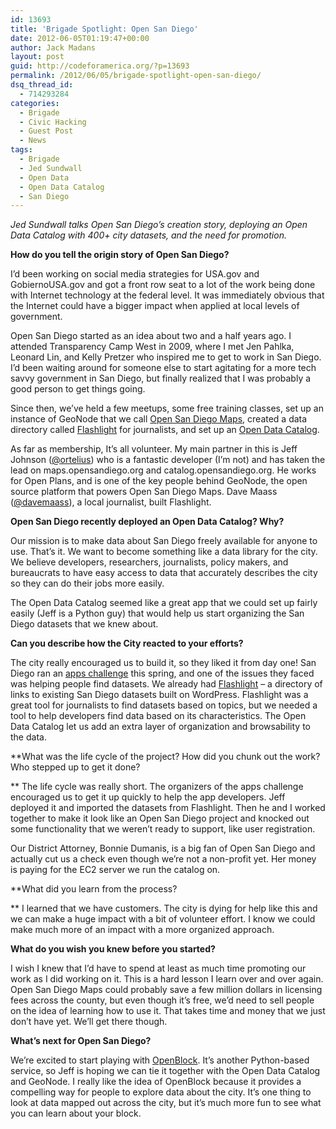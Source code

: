 ```yaml
---
id: 13693
title: 'Brigade Spotlight: Open San Diego'
date: 2012-06-05T01:19:47+00:00
author: Jack Madans
layout: post
guid: http://codeforamerica.org/?p=13693
permalink: /2012/06/05/brigade-spotlight-open-san-diego/
dsq_thread_id:
  - 714293284
categories:
  - Brigade
  - Civic Hacking
  - Guest Post
  - News
tags:
  - Brigade
  - Jed Sundwall
  - Open Data
  - Open Data Catalog
  - San Diego
---
```

_Jed Sundwall talks Open San Diego’s creation story, deploying an Open Data Catalog with 400+ city datasets, and the need for promotion._ 

[<img class="alignleft size-medium wp-image-13700" title="jed_sundwall" src="http://codeforamerica.org/wp-content/uploads/2012/06/jed_sundwall-300x300.jpg" alt="" />](http://codeforamerica.org/wp-content/uploads/2012/06/jed_sundwall.jpg)**How do you tell the origin story of Open San Diego?** 
  
I&#8217;d been working on social media strategies for USA.gov and GobiernoUSA.gov and got a front row seat to a lot of the work being done with Internet technology at the federal level. It was immediately obvious that the Internet could have a bigger impact when applied at local levels of government.

Open San Diego started as an idea about two and a half years ago. I attended Transparency Camp West in 2009, where I met Jen Pahlka, Leonard Lin, and Kelly Pretzer who inspired me to get to work in San Diego. I&#8217;d been waiting around for someone else to start agitating for a more tech savvy government in San Diego, but finally realized that I was probably a good person to get things going.

Since then, we&#8217;ve held a few meetups, some free training classes, set up an instance of GeoNode that we call [Open San Diego Maps](http://maps.opensandiego.org/), created a data directory called [Flashlight](http://flashlight.opensandiego.org/) for journalists, and set up an [Open Data Catalog](http://catalog.opensandiego.org/).

As far as membership, It&#8217;s all volunteer. My main partner in this is Jeff Johnson ([@ortelius](http://twitter.com/ortelius)) who is a fantastic developer (I&#8217;m not) and has taken the lead on maps.opensandiego.org and catalog.opensandiego.org. He works for Open Plans, and is one of the key people behind GeoNode, the open source platform that powers Open San Diego Maps. Dave Maass ([@davemaass](https://twitter.com/#!/davemaass)), a local journalist, built Flashlight.

**Open San Diego recently deployed an Open Data Catalog? Why?**
  
Our mission is to make data about San Diego freely available for anyone to use. That&#8217;s it. We want to become something like a data library for the city. We believe developers, researchers, journalists, policy makers, and bureaucrats to have easy access to data that accurately describes the city so they can do their jobs more easily.

The Open Data Catalog seemed like a great app that we could set up fairly easily (Jeff is a Python guy) that would help us start organizing the San Diego datasets that we knew about.

**Can you describe how the City reacted to your efforts?**
  
The city really encouraged us to build it, so they liked it from day one! San Diego ran an [apps challenge](http://sdappschallenge.com/) this spring, and one of the issues they faced was helping people find datasets. We already had [Flashlight](http://flashlight.opensandiego.org) &#8211; a directory of links to existing San Diego datasets built on WordPress. Flashlight was a great tool for journalists to find datasets based on topics, but we needed a tool to help developers find data based on its characteristics. The Open Data Catalog let us add an extra layer of organization and browsability to the data.

**What was the life cycle of the project? How did you chunk out the work? Who stepped up to get it done?
  
** The life cycle was really short. The organizers of the apps challenge encouraged us to get it up quickly to help the app developers. Jeff deployed it and imported the datasets from Flashlight. Then he and I worked together to make it look like an Open San Diego project and knocked out some functionality that we weren’t ready to support, like user registration.

Our District Attorney, Bonnie Dumanis, is a big fan of Open San Diego and actually cut us a check even though we’re not a non-profit yet. Her money is paying for the EC2 server we run the catalog on.

**What did you learn from the process?
  
** I learned that we have customers. The city is dying for help like this and we can make a huge impact with a bit of volunteer effort. I know we could make much more of an impact with a more organized approach.

**What do you wish you knew before you started?**
  
I wish I knew that I’d have to spend at least as much time promoting our work as I did working on it. This is a hard lesson I learn over and over again. Open San Diego Maps could probably save a few million dollars in licensing fees across the county, but even though it’s free, we’d need to sell people on the idea of learning how to use it. That takes time and money that we just don’t have yet. We’ll get there though.

**What’s next for Open San Diego?**
  
We’re excited to start playing with [OpenBlock](http://openblockproject.org/). It’s another Python-based service, so Jeff is hoping we can tie it together with the Open Data Catalog and GeoNode. I really like the idea of OpenBlock because it provides a compelling way for people to explore data about the city. It’s one thing to look at data mapped out across the city, but it’s much more fun to see what you can learn about your block.